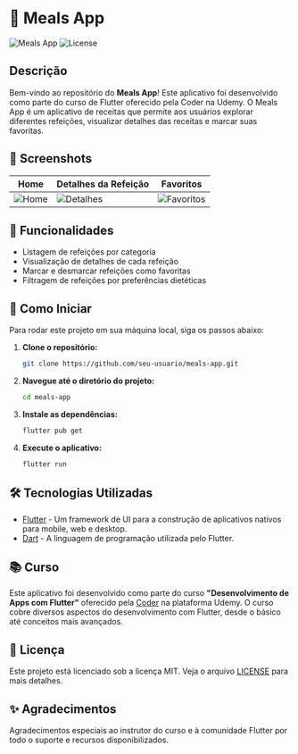 # 📱 Meals App

![Meals App](https://img.shields.io/badge/Flutter-Framework-blue) ![License](https://img.shields.io/badge/License-MIT-green)

## Descrição

Bem-vindo ao repositório do **Meals App**! Este aplicativo foi desenvolvido como parte do curso de Flutter oferecido pela Coder na Udemy. O Meals App é um aplicativo de receitas que permite aos usuários explorar diferentes refeições, visualizar detalhes das receitas e marcar suas favoritas.

## 📸 Screenshots

| Home | Detalhes da Refeição | Favoritos |
|------|----------------------|-----------|
| ![Home](path_to_screenshot1.png) | ![Detalhes](path_to_screenshot2.png) | ![Favoritos](path_to_screenshot3.png) |

## 🎯 Funcionalidades

- Listagem de refeições por categoria
- Visualização de detalhes de cada refeição
- Marcar e desmarcar refeições como favoritas
- Filtragem de refeições por preferências dietéticas

## 🚀 Como Iniciar

Para rodar este projeto em sua máquina local, siga os passos abaixo:

1. **Clone o repositório:**
   ```bash
   git clone https://github.com/seu-usuario/meals-app.git

2. **Navegue até o diretório do projeto:**
   ```bash
   cd meals-app
   
3. **Instale as dependências:**
   ```bash
   flutter pub get

4. **Execute o aplicativo:**
   ```bash
   flutter run
   
## 🛠️ Tecnologias Utilizadas

- [Flutter](https://flutter.dev/) - Um framework de UI para a construção de aplicativos nativos para mobile, web e desktop.
- [Dart](https://dart.dev/) - A linguagem de programação utilizada pelo Flutter.

## 📚 Curso

Este aplicativo foi desenvolvido como parte do curso **"Desenvolvimento de Apps com Flutter"** oferecido pela [Coder](https://www.udemy.com/user/coder/) na plataforma Udemy. O curso cobre diversos aspectos do desenvolvimento com Flutter, desde o básico até conceitos mais avançados.

## 📄 Licença

Este projeto está licenciado sob a licença MIT. Veja o arquivo [LICENSE](LICENSE) para mais detalhes.

## ✨ Agradecimentos

Agradecimentos especiais ao instrutor do curso e à comunidade Flutter por todo o suporte e recursos disponibilizados.
